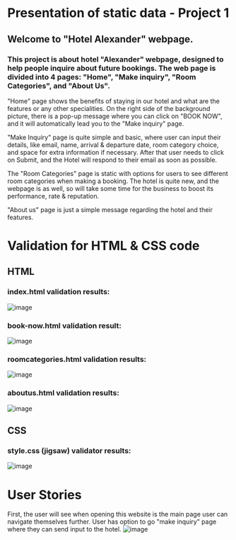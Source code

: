 # Presentation of static data - Project 1

## Welcome to "Hotel Alexander" webpage.

### This project is about hotel "Alexander" webpage, designed to help people inquire about future bookings. The web page is divided into 4 pages: "Home", "Make inquiry", "Room Categories", and "About Us".

"Home" page shows the benefits of staying in our hotel and what are the features or any other specialities. On the right side of the background picture, there is a pop-up message where you can click on "BOOK NOW", and it will automatically lead you to the "Make inquiry" page.

"Make Inquiry" page is quite simple and basic, where user can input their details, like email, name, arrival & departure date, room category choice, and space for extra information if necessary. After that user needs to click on Submit, and the Hotel will respond to their email as soon as possible.

The "Room Categories" page is static with options for users to see different room categories when making a booking. The hotel is quite new, and the webpage is as well, so will take some time for the business to boost its performance, rate & reputation.

"About us" page is just a simple message regarding the hotel and their features.

# Validation for HTML & CSS code

## HTML
### index.html validation results: 
![image](https://github.com/user-attachments/assets/711b8339-1330-4885-ae0a-5cfa0e96c665)

### book-now.html validation result: 
![image](https://github.com/user-attachments/assets/f528778a-4609-40d5-90b9-b2d35e089ff6)

### roomcategories.html validation results: 
![image](https://github.com/user-attachments/assets/7cf7eef4-50b8-414b-9551-1f514c2cdd22)

### aboutus.html validation results:
![image](https://github.com/user-attachments/assets/221057d6-69ef-40e1-969c-8ffba357faad)

## CSS

### style.css (jigsaw) validator results: 
![image](https://github.com/user-attachments/assets/f07a692d-f17d-4e20-9a17-c52b32324676)


# User Stories

First, the user will see when opening this website is the main page user can navigate themselves further. 
User has option to go "make inquiry" page where they can send input to the hotel. 
![image](https://github.com/user-attachments/assets/9392cb66-afea-4445-8a19-e8077de20b9e)



